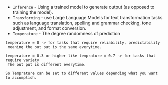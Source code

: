- `Inference` -  Using a trained model to generate output (as opposed to training the model).
- `Transforming` - use Large Language Models for text transformation tasks such as language translation, spelling and grammar checking, tone adjustment, and format conversion.
- `Temperature` - The degree randomness of prediction
```
temperature = 0 -> for tasks that require reliability, predictability  
 meaning the out put is the same everytime.

temperature = 0.3 or higher like temprature = 0.7 -> for tasks that require variety 
 The out put is different everytime.

So Temprature can be set to different values depending what you want to accomplish. 
```
